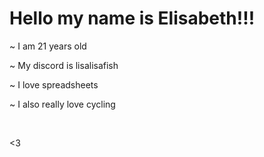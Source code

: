 
<h1>Hello my name is Elisabeth!!!</h1>
<p>~ I am 21 years old</p>
<p>~ My discord is lisalisafish</p>
<p>~ I love spreadsheets</p>
<p>~ I also really love cycling</p><br>
<p><3</p>


